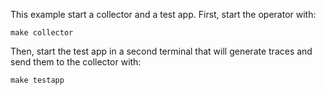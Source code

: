 This example start a collector and a test app. First, start the operator with:

```
make collector
```

Then, start the test app in a second terminal that will generate traces and send them to the collector with:
```
make testapp
```
